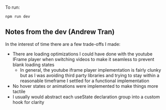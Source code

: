 To run:

```
npm run dev
```


## Notes from the dev (Andrew Tran)

In the interest of time there are a few trade-offs I made:

- There are loading optimizations I could have done with the youtube IFrame player when switching videos to make it seamless to prevent blank loading states
  - In general, the youtube iframe player implementation is fairly clunky but as I was avoiding third party libraries and trying to stay within a reasonable timeframe I settled for a functional implementation
- No hover states or animations were implemented to make things more tactile
- I usually would abstract each useState declaration group into a custom hook for clarity
